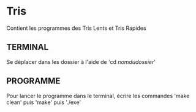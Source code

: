 # Tris
Contient les programmes des Tris Lents et Tris Rapides 

## TERMINAL ##
Se déplacer dans les dossier à l'aide de 'cd *nomdudossier*'

## PROGRAMME ##
Pour lancer le programme dans le terminal, écrire les commandes 'make clean' puis 'make' puis './exe'
